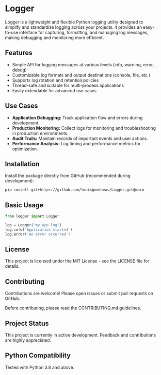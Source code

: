 # Logger

Logger is a lightweight and flexible Python logging utility designed to simplify and standardize logging across your projects. It provides an easy-to-use interface for capturing, formatting, and managing log messages, making debugging and monitoring more efficient.

## Features

- Simple API for logging messages at various levels (info, warning, error, debug)
- Customizable log formats and output destinations (console, file, etc.)
- Supports log rotation and retention policies
- Thread-safe and suitable for multi-process applications
- Easily extendable for advanced use cases

## Use Cases

- **Application Debugging:** Track application flow and errors during development.
- **Production Monitoring:** Collect logs for monitoring and troubleshooting in production environments.
- **Audit Trails:** Maintain records of important events and user actions.
- **Performance Analysis:** Log timing and performance metrics for optimization.

## Installation

Install the package directly from GitHub (recommended during development):

```bash
pip install git+https://github.com/louisgoodnews/Logger.git@main
```

## Basic Usage

```python
from logger import Logger

log = Logger('my_app.log')
log.info('Application started')
log.error('An error occurred')
```

## License

This project is licensed under the MIT License - see the LICENSE file for details.

## Contributing

Contributions are welcome! Please open issues or submit pull requests on GitHub.

Before contributing, please read the CONTRIBUTING.md guidelines.

## Project Status

This project is currently in active development. Feedback and contributions are highly appreciated.

## Python Compatibility

Tested with Python 3.8 and above.
